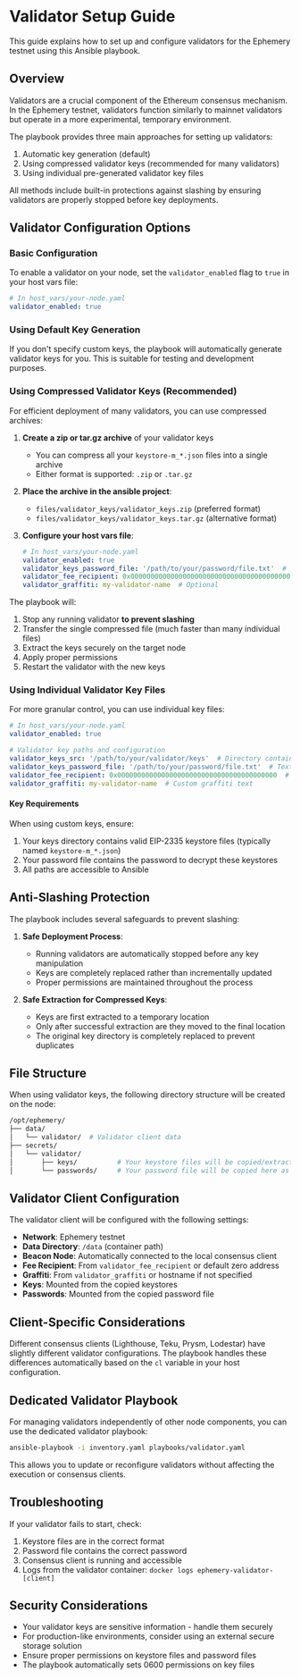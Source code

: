 # Validator Setup Guide

This guide explains how to set up and configure validators for the Ephemery testnet using this Ansible playbook.

## Overview

Validators are a crucial component of the Ethereum consensus mechanism. In the Ephemery testnet, validators function similarly to mainnet validators but operate in a more experimental, temporary environment.

The playbook provides three main approaches for setting up validators:

1. Automatic key generation (default)
2. Using compressed validator keys (recommended for many validators)
3. Using individual pre-generated validator key files

All methods include built-in protections against slashing by ensuring validators are properly stopped before key deployments.

## Validator Configuration Options

### Basic Configuration

To enable a validator on your node, set the `validator_enabled` flag to `true` in your host vars file:

```yaml
# In host_vars/your-node.yaml
validator_enabled: true
```

### Using Default Key Generation

If you don't specify custom keys, the playbook will automatically generate validator keys for you. This is suitable for testing and development purposes.

### Using Compressed Validator Keys (Recommended)

For efficient deployment of many validators, you can use compressed archives:

1. **Create a zip or tar.gz archive** of your validator keys
   - You can compress all your `keystore-m_*.json` files into a single archive
   - Either format is supported: `.zip` or `.tar.gz`

2. **Place the archive in the ansible project**:
   - `files/validator_keys/validator_keys.zip` (preferred format)
   - `files/validator_keys/validator_keys.tar.gz` (alternative format)

3. **Configure your host vars file**:

   ```yaml
   # In host_vars/your-node.yaml
   validator_enabled: true
   validator_keys_password_file: '/path/to/your/password/file.txt'  # Text file with passwords
   validator_fee_recipient: 0x0000000000000000000000000000000000000000  # Optional
   validator_graffiti: my-validator-name  # Optional
   ```

The playbook will:

1. Stop any running validator **to prevent slashing**
2. Transfer the single compressed file (much faster than many individual files)
3. Extract the keys securely on the target node
4. Apply proper permissions
5. Restart the validator with the new keys

### Using Individual Validator Key Files

For more granular control, you can use individual key files:

```yaml
# In host_vars/your-node.yaml
validator_enabled: true

# Validator key paths and configuration
validator_keys_src: '/path/to/your/validator/keys'  # Directory containing keystore-*.json files
validator_keys_password_file: '/path/to/your/password/file.txt'  # Text file with passwords
validator_fee_recipient: 0x0000000000000000000000000000000000000000  # Fee recipient address
validator_graffiti: my-validator-name  # Custom graffiti text
```

#### Key Requirements

When using custom keys, ensure:

1. Your keys directory contains valid EIP-2335 keystore files (typically named `keystore-m_*.json`)
2. Your password file contains the password to decrypt these keystores
3. All paths are accessible to Ansible

## Anti-Slashing Protection

The playbook includes several safeguards to prevent slashing:

1. **Safe Deployment Process**:
   - Running validators are automatically stopped before any key manipulation
   - Keys are completely replaced rather than incrementally updated
   - Proper permissions are maintained throughout the process

2. **Safe Extraction for Compressed Keys**:
   - Keys are first extracted to a temporary location
   - Only after successful extraction are they moved to the final location
   - The original key directory is completely replaced to prevent duplicates

## File Structure

When using validator keys, the following directory structure will be created on the node:

```bash
/opt/ephemery/
├── data/
│   └── validator/  # Validator client data
├── secrets/
│   └── validator/
│       ├── keys/          # Your keystore files will be copied/extracted here
│       └── passwords/     # Your password file will be copied here as validators.txt
```

## Validator Client Configuration

The validator client will be configured with the following settings:

- **Network**: Ephemery testnet
- **Data Directory**: `/data` (container path)
- **Beacon Node**: Automatically connected to the local consensus client
- **Fee Recipient**: From `validator_fee_recipient` or default zero address
- **Graffiti**: From `validator_graffiti` or hostname if not specified
- **Keys**: Mounted from the copied keystores
- **Passwords**: Mounted from the copied password file

## Client-Specific Considerations

Different consensus clients (Lighthouse, Teku, Prysm, Lodestar) have slightly different validator configurations. The playbook handles these differences automatically based on the `cl` variable in your host configuration.

## Dedicated Validator Playbook

For managing validators independently of other node components, you can use the dedicated validator playbook:

```bash
ansible-playbook -i inventory.yaml playbooks/validator.yaml
```

This allows you to update or reconfigure validators without affecting the execution or consensus clients.

## Troubleshooting

If your validator fails to start, check:

1. Keystore files are in the correct format
2. Password file contains the correct password
3. Consensus client is running and accessible
4. Logs from the validator container: `docker logs ephemery-validator-[client]`

## Security Considerations

- Your validator keys are sensitive information - handle them securely
- For production-like environments, consider using an external secure storage solution
- Ensure proper permissions on keystore files and password files
- The playbook automatically sets 0600 permissions on key files
